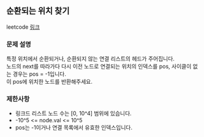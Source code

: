 ## 순환되는 위치 찾기

leetcode [링크](https://leetcode.com/problems/linked-list-cycle-ii/)

### **문제 설명**

특정 위치에서 순환되거나, 순환되지 않는 연결 리스트의 헤드가 주어집니다.  
노드의 next를 따라가다 다시 이전 노드로 연결되는 위치의 인덱스를 pos, 사이클이 없는 경우는 pos = -1입니다.  
이 pos에 위치한 노드를 반환해주세요.

### 제한사항

- 링크드 리스트 노드 수는 [0, 10^4] 범위에 있습니다.
- -10^5 <= node.val <= 10^5
- pos는 -1이거나 연결 목록에서 유효한 인덱스입니다.
